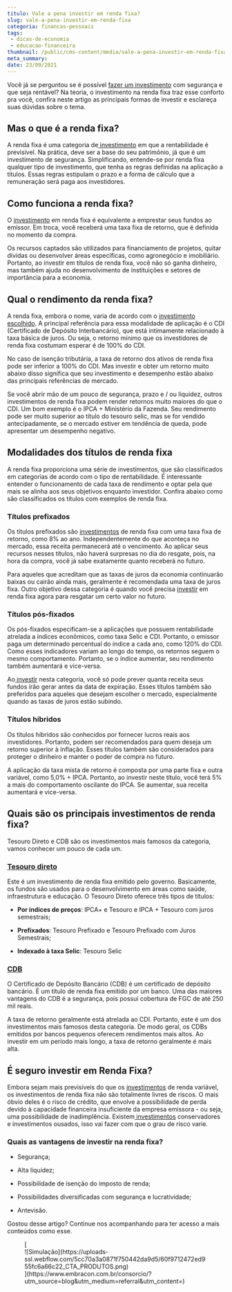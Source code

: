 ```yaml
---
titulo: Vale a pena investir em renda fixa?
slug: vale-a-pena-investir-em-renda-fixa
categoria: financas-pessoais
tags:
 - dicas-de-economia
 - educacao-financeira
thumbnail: /public/cms-content/media/vale-a-pena-investir-em-renda-fixa.jpg
meta_summary: 
date: 23/09/2021
---
```

Você já se perguntou se é possível [fazer um investimento](https://www.embracon.com.br/blog/investimentos-rentaveis) com segurança e que seja rentável? Na teoria, o investimento na renda fixa traz esse conforto pra você, confira neste artigo as principais formas de investir e esclareça suas dúvidas sobre o tema.

**Mas o que é a renda fixa?** 
------------------------------

A renda fixa é uma categoria de[ investimento](https://www.embracon.com.br/blog/diversificar-investimentos-financeiros-e-possivel) em que a rentabilidade é previsível. Na prática, deve ser a base do seu patrimônio, já que é um investimento de segurança. Simplificando, entende-se por renda fixa qualquer tipo de investimento, que tenha as regras definidas na aplicação a títulos. Essas regras estipulam o prazo e a forma de cálculo que a remuneração será paga aos investidores.

**Como funciona a renda fixa?** 
--------------------------------

O [investimento](https://www.embracon.com.br/blog/8-motivos-que-comprovam-que-consorcio-e-investimento) em renda fixa é equivalente a emprestar seus fundos ao emissor. Em troca, você receberá uma taxa fixa de retorno, que é definida no momento da compra.

Os recursos captados são utilizados para financiamento de projetos, quitar dívidas ou desenvolver áreas específicas, como agronegócio e imobiliário. Portanto, ao investir em títulos de renda fixa, você não só ganha dinheiro, mas também ajuda no desenvolvimento de instituições e setores de importância para a economia.

**Qual o rendimento da renda fixa?** 
-------------------------------------

A renda fixa, embora o nome, varia de acordo com o [investimento escolhido](https://www.embracon.com.br/blog/investimento-na-crise-o-consorcio-sempre-e-um-bom-negocio). A principal referência para essa modalidade de aplicação é o CDI (Certificado de Depósito Interbancário), que está intimamente relacionado à taxa básica de juros. Ou seja, o retorno mínimo que os investidores de renda fixa costumam esperar é de 100% do CDI.

No caso de isenção tributária, a taxa de retorno dos ativos de renda fixa pode ser inferior a 100% do CDI. Mas investir e obter um retorno muito abaixo disso significa que seu investimento e desempenho estão abaixo das principais referências de mercado.

Se você abrir mão de um pouco de segurança, prazo e / ou liquidez, outros investimentos de renda fixa podem render retornos muito maiores do que o CDI. Um bom exemplo é o IPCA + Ministério da Fazenda. Seu rendimento pode ser muito superior ao título do tesouro selic, mas se for vendido antecipadamente, se o mercado estiver em tendência de queda, pode apresentar um desempenho negativo.

**Modalidades dos títulos de renda fixa** 
------------------------------------------

A renda fixa proporciona uma série de investimentos, que são classificados em categorias de acordo com o tipo de rentabilidade. É interessante entender o funcionamento de cada taxa de rendimento e optar pela que mais se alinha aos seus objetivos enquanto investidor. Confira abaixo como são classificados os títulos com exemplos de renda fixa.

### Títulos prefixados 

Os títulos prefixados são [investimentos](https://www.embracon.com.br/blog/dicas-de-investimento-para-quem-ganha-pouco-dinheiro) de renda fixa com uma taxa fixa de retorno, como 8% ao ano. Independentemente do que aconteça no mercado, essa receita permanecerá até o vencimento. Ao aplicar seus recursos nesses títulos, não haverá surpresas no dia do resgate, pois, na hora da compra, você já sabe exatamente quanto receberá no futuro.

Para aqueles que acreditam que as taxas de juros da economia continuarão baixas ou cairão ainda mais, geralmente é recomendada uma taxa de juros fixa. Outro objetivo dessa categoria é quando você precisa [investir](https://www.embracon.com.br/blog/investimentos-alto-risco-vale-a-pena) em renda fixa agora para resgatar um certo valor no futuro.

### Títulos pós-fixados 

Os pós-fixados especificam-se a aplicações que possuem rentabilidade atrelada a índices econômicos, como taxa Selic e CDI. Portanto, o emissor paga um determinado percentual do índice a cada ano, como 120% do CDI. Como esses indicadores variam ao longo do tempo, os retornos seguem o mesmo comportamento. Portanto, se o índice aumentar, seu rendimento também aumentará e vice-versa.

Ao[ investir](https://www.embracon.com.br/blog/como-investir-ganhando-pouco) nesta categoria, você só pode prever quanta receita seus fundos irão gerar antes da data de expiração. Esses títulos também são preferidos para aqueles que desejam escolher o mercado, especialmente quando as taxas de juros estão subindo.

### Títulos híbridos 

Os títulos híbridos são conhecidos por fornecer lucros reais aos investidores. Portanto, podem ser recomendados para quem deseja um retorno superior à inflação. Esses títulos também são considerados para proteger o dinheiro e manter o poder de compra no futuro.

A aplicação da taxa mista de retorno é composta por uma parte fixa e outra variável, como 5,0% + IPCA. Portanto, ao investir neste título, você terá 5% a mais do comportamento oscilante do IPCA. Se aumentar, sua receita aumentará e vice-versa.

**Quais são os principais investimentos de renda fixa?** 
---------------------------------------------------------

Tesouro Direto e CDB são os investimentos mais famosos da categoria, vamos conhecer um pouco de cada um.

### [Tesouro direto](https://www.embracon.com.br/blog/tesouro-direto-guia-rapido-com-tudo-o-que-voce-precisa-saber)

Este é um investimento de renda fixa emitido pelo governo. Basicamente, os fundos são usados ​​para o desenvolvimento em áreas como saúde, infraestrutura e educação. O Tesouro Direto oferece três tipos de títulos:

- **Por índices de preços**: IPCA+ e Tesouro e IPCA + Tesouro com juros semestrais;

- **Prefixados**: Tesouro Prefixado e Tesouro Prefixado com Juros Semestrais;
- **Indexado à taxa Selic**: Tesouro Selic

### [CDB](https://www.embracon.com.br/blog/quais-sao-os-melhores-tipos-de-investimentos-atualmente-confira)

O Certificado de Depósito Bancário (CDB) é um certificado de depósito bancário. É um título de renda fixa emitido por um banco. Uma das maiores vantagens do CDB é a segurança, pois possui cobertura de FGC de até 250 mil reais.

A taxa de retorno geralmente está atrelada ao CDI. Portanto, este é um dos investimentos mais famosos desta categoria. De modo geral, os CDBs emitidos por bancos pequenos oferecem rendimentos mais altos. Ao investir em um período mais longo, a taxa de retorno geralmente é mais alta.

**É seguro investir em Renda Fixa?**
------------------------------------

Embora sejam mais previsíveis do que os [investimentos](https://www.embracon.com.br/blog/5-motivos-para-investir-em-consorcio) de renda variável, os investimentos de renda fixa não são totalmente livres de riscos. O mais óbvio deles é o risco de crédito, que envolve a possibilidade de perda devido à capacidade financeira insuficiente da empresa emissora - ou seja, uma possibilidade de inadimplência. Existem[ investimentos](https://www.embracon.com.br/blog/quanto-da-minha-renda-posso-investir) conservadores e investimentos ousados, isso vai fazer com que o grau de risco varie.

### **Quais as vantagens de investir na renda fixa?** 

- Segurança;

- Alta liquidez;
- Possibilidade de isenção do imposto de renda;
- Possibilidades diversificadas com segurança e lucratividade;
- Antevisão.

Gostou desse artigo? Continue nos acompanhando para ter acesso a mais conteúdos como esse.

<figure class="w-richtext-figure-type-image w-richtext-align-center">[<div>![Simulação](https://uploads-ssl.webflow.com/5cc70a3a0871f750442da9d5/60f9712472ed955fc6a66c22_CTA_PRODUTOS.png)</div>](https://www.embracon.com.br/consorcio/?utm_source=blog&utm_medium=referral&utm_content=)</figure>
